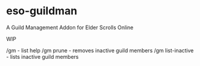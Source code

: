 # eso-guildman
A Guild Management Addon for Elder Scrolls Online

WIP

/gm - list help
/gm prune - removes inactive guild members
/gm list-inactive - lists inactive guild members
